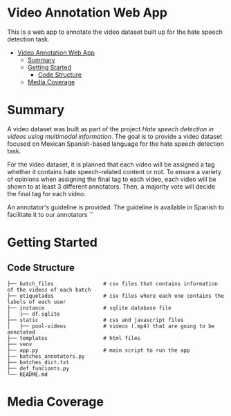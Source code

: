 # Video Annotation Web App 
This is a web app to annotate the video dataset built up for the hate speech detection task. 

- [Video Annotation Web App](#video-annotation-web-app)
  - [Summary](#summary)
  - [Getting Started](#getting-started)
      - [Code Structure](#code-structure)
  - [Media Coverage](#media-coverage)

# Summary
A video dataset was built as part of the project _Hate speech detection in videos using multimodal information_. The goal is to provide a video dataset focused on Mexican Spanish-based language for the hate speech detection task. 

For the video dataset, it is planned that each video will be assigned a tag whether it contains hate speech-related content or not. To ensure a variety of opinions when assigning the final tag to each video, each video will be shown to at least 3 different annotators. Then, a majority vote will decide the final tag for each video.

An annotator's guideline is provided. The guideline is available in Spanish to facilitate it to our annotators ``

# Getting Started
## Code Structure
```
├── batch_files                # csv files that contains information of the videos of each batch
├── etiquetados                # csv files where each one contains the labels of each user
├── instance                   # sqlite database file 
│   ├── df.sqlite
├── static                     # css and javascript files
│   ├── pool-videos            # videos (.mp4) that are going to be annotated
├── templates                  # html files
├── venv
├── app.py                     # main script to run the app
├── batches_annotators.py
├── batches_dict.txt
├── def_funcionts.py
└── README.md
```



# Media Coverage
